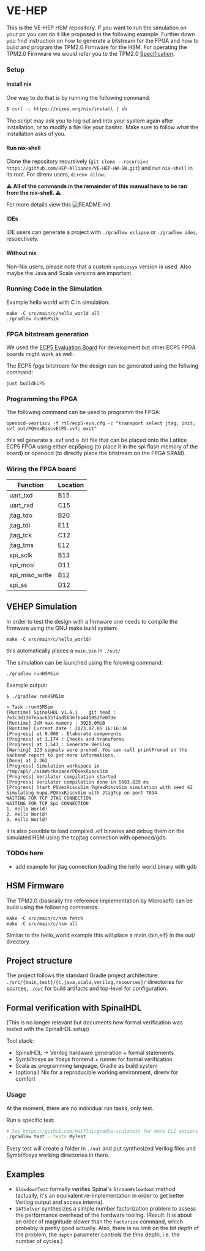 # VE-HEP

This is the VE-HEP HSM repository. If you want to run the simulation
on your pc you can do it like proposed in the following example. Further 
down you find instruction on how to generate a bitstream for the FPGA
and how to build and program the TPM2.0 Firmware for the HSM. For operating
the TPM2.0 Firmware we would refer you to the TPM2.0 [Specification](https://trustedcomputinggroup.org/resource/tpm-library-specification/).


### Setup

#### Install nix

One way to do that is by running the following command:

```sh
$ curl -L https://nixos.org/nix/install | sh
```

The script may ask you to log out and into your system again after installation, or to modify a file like your bashrc. Make sure to follow what the installation asks of you.

#### Run nix-shell

Clone the repository recursively (`git clone --recursive https://github.com/HEP-Alliance/VE-HEP-HW-SW.git`) and run `nix-shell` in its root. For direnv users, `direnv allow`.

**:warning: All of the commands in the remainder of this manual have to be ran from the nix-shell. :warning:**

For more details view this ![README.md](https://github.com/VE-HEP/riscv-nix#readme).

#### IDEs

IDE users can generate a project with `./gradlew eclipse` or `./gradlew idea`, respectively.

#### Without nix

Non-Nix users, please note that a custom `symbiosys` version is used. Also maybe the Java and Scala versions are important.


### Running Code in the Simulation

Example hello world with C in simulation:
```
make -C src/main/c/hello_world all
./gradlew runHSMSim
```


### FPGA bitstream generation

We used the [ECP5 Evaluation Board](https://www.latticesemi.com/products/developmentboardsandkits/ecp5evaluationboard) for development but other ECP5 FPGA boards might work as well.

The ECP5 fpga bitstream for the design can be generated using the follwing command:

```
just buildECP5
```

### Programming the FPGA 
The following command can be used to programm the FPGA:
```
openocd-vexriscv -f rtl/ecp5-evn.cfg -c "transport select jtag; init; svf out/PQVexRiscvECP5.svf; exit"
```
this wil generate a .svf and a .bit file that can be placed onto the Lattice ECP5 FPGA using either ecp5prog (to place it in the spi flash memory of the board) or openocd (to directly place the bitstream on the FPGA SRAM).


### Wiring the FPGA board

| Function | Location |
| -------- | -------- |
|uart_txd  |   B15    |
|uart_rxd  |   C15    |
|jtag_tdo  |   B20    |
|jtag_tdi  |   E11    |
|jtag_tck  |   C12    |
|jtag_tms  |   E12    |
|spi_sclk  |   B13    |
|spi_mosi  |   D11    |
|spi_miso_write | B12   |
|spi_ss    |   D12    |


## VEHEP Simulation 

In order to test the design with a firmware one needs to compile the firmware
using the GNU make build system:

```
make -C src/main/c/hello_world/ 
```

this automatically places a `main.bin` in `./out/`

The simulation can be launched using the folowing command:
```
./gradlew runHSMSim
```

Example output:

```
$ ./gradlew runHSMSim

> Task :runHSMSim
[Runtime] SpinalHDL v1.6.1    git head : 7e3c3d1367eaac655f4ad5636fba441852fe073e
[Runtime] JVM max memory : 3920.0MiB
[Runtime] Current date : 2023.07.05 16:16:34
[Progress] at 0.000 : Elaborate components
[Progress] at 1.174 : Checks and transforms
[Progress] at 1.543 : Generate Verilog
[Warning] 123 signals were pruned. You can call printPruned on the backend report to get more informations.
[Done] at 2.362
[Progress] Simulation workspace in /tmp/ap5/./simWorkspace/PQVexRiscvSim
[Progress] Verilator compilation started
[Progress] Verilator compilation done in 5683.829 ms
[Progress] Start PQVexRiscvSim PqVexRiscvSim simulation with seed 42
Simulating mupq.PQVexRiscvSim with JtagTcp on port 7894
WAITING FOR TCP JTAG CONNECTION
WAITING FOR TCP Spi CONNECTION
1. Hello World!
2. Hello World!
3. Hello World!
```

it is also possible to load compiled .elf binaries and debug them  on 
the simulated HSM using the tcpjtag connection with openocd/gdb. 

### TODOs here 
- add example for jtag connection loading the hello world binary with gdb

## HSM Firmware

The TPM2.0 (basically the reference implementation by Microsoft) can be build using the following commands:

```
make -C src/main/c/hsm fetch
make -C src/main/c/hsm all
```
Similar to the hello_world example this will place a main.{bin,elf} in the out/ directory.  

## Project structure

The project follows the standard Gradle project architecture:
`./src/{main,test}/{c,java,scala,verilog,resources}/` directories for sources,
`./out` for build artifacts and top-level for configuration.


## Formal verification with SpinalHDL

(This is no longer relevant but documents how formal verification was tested with the SpinalHDL setup)

Tool stack:

- SpinalHDL -> Verilog hardware generation + formal statements
- SymbiYosys as Yosys frontend + runner for formal verification
- Scala as programming language, Gradle as build system
- (optional) Nix for a reproducible working environment, direnv for comfort

### Usage

At the moment, there are no individual run tasks, only test.

Run a specific test:

```bash
# See https://github.com/maiflai/gradle-scalatest for more CLI options
./gradlew test --tests MyTest
```

Every test will create a folder in `./out` and put synthesized Verilog files and
SymbiYosys working directories in there.


## Examples

- `SlowdownTest` formally verifies Spinal's `Stream#slowdown` method (actually,
  it's an equivalent re-implementation in order to get better Verilog output and
  access interna).
- `SATSolver` synthesizes a simple number factorization problem to assess the
  performance overhead of the hardware tooling. (Result: It is about an order
  of magnitude slower than the `factorize` command, which probably is pretty
  good actually. Also, there is no limit on the bit depth of the problem, the
  `depth` parameter controls the *time* depth, i.e. the number of cycles.)

